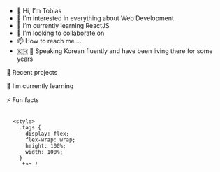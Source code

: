 - 👋 Hi, I’m Tobias
- 👀 I’m interested in everything about Web Development
- 🌱 I’m currently learning ReactJS
- 💞️ I’m looking to collaborate on 
- 📫 How to reach me ...
- 🇰🇷 :rice: Speaking Korean fluently and have been living there for some years

<!-- Hi, I'm Mark 👋
I'm a JavaScript engineer and lead developer working at Widen. While I'm not afraid of CSS, my true passion lies in JavaScript engineering and developer experience (DX). I love finding ways to simplify or improve development workflow to save time and make it more fun to work on applications. Wait, did I forget to mention how much I love TypeScript? -->


🔭 Recent projects

<!-- mskelton.dev. I'm finally working on putting together my own personal website. Better late than never!
Lariat. My company has adopted Playwright for end-to-end testing, and Lariat is an open source library I developed for them to reduce boilerplate when creating page objects.
Yarn outdated plugin. I've been using this plugin for quite a while now, but recently updated it to support Yarn 3 with some neat features including lockfile aware outdated dependency checking. -->

🌱 I’m currently learning

<!-- Tensorflow. I'm starting to learn about machine learning with Tensorflow for a small side project I'm working on.
Forex. I've begun exploring the world of foreign exchange, MetaTrader 4/5, expert advisors, and more.
Ergonomics, starting with my purchase of the Moonlander keyboard from ZSA. Super excited to continue to learn more about ergonomics and maintaining a healthy body while doing the things I love to do. -->

⚡ Fun facts

<!-- The first programming language I learned was Python which I almost never use anymore. 🐍
I dislike design and yet I maintain color themes for 2 IDEs and 2 websites. 🤷 -->

<svg fill="none" viewBox="0 0 300 120" width="300" height="120" xmlns="http://www.w3.org/2000/svg">
  <foreignObject width="100%" height="100%">
    <div xmlns="http://www.w3.org/1999/xhtml">

      <style>
        .tags {
          display: flex;
          flex-wrap: wrap;
          height: 100%;
          width: 100%;
        }
        .tag {
          background-color: #E3FFFF;
          border-radius: 0.25em;
          color: #0ca4a5;
          border: 1px solid #0ca4a5;
          display: inline-block;
          font-size: 0.75em;
          line-height: 2em;
          margin: 0.125em;
          padding: 0 0.5em;
          text-decoration: none;
          font-family: sans-serif;
        }
      </style>

      <div class="tags">
        <div class="tag">Angular</div>
        <div class="tag">Vue(X)</div>
        <div class="tag">JavaScript</div>
        <div class="tag">TypeScript</div>
      </div>
      <div class="tags">
        <div class="tag">(S)CSS</div>
        <div class="tag">Building UIs</div>
        <div class="tag">Web Components</div>
      </div>
      <div class="tags">
        <div class="tag">Ionic</div>
        <div class="tag">Electron</div>
        <div class="tag">.NET</div>
      </div>

    </div>
  </foreignObject>
</svg>

[![Linkedin Badge](https://img.shields.io/badge/-LinkedIn-0e76a8?style-flat-square&logo-Linkedin&logoColor-white)] (https://www.linkedin.com/in/herrmanntobias/)

![](https://komarev.com/ghpvc/?username=ToHX)

<!---
ToHX/ToHX is a ✨ special ✨ repository because its `README.md` (this file) appears on your GitHub profile.
You can click the Preview link to take a look at your changes.
--->
